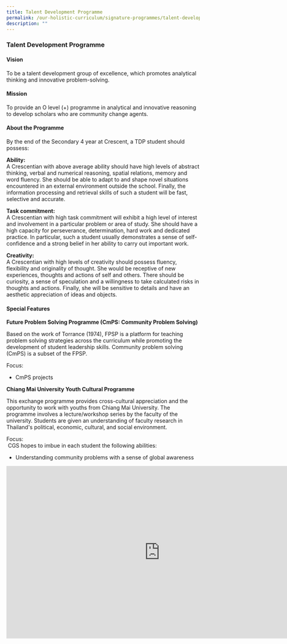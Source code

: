 ```yaml
---
title: Talent Development Programme
permalink: /our-holistic-curriculum/signature-programmes/talent-development-programme/
description: ""
---
```

### **Talent Development Programme**
#### **Vision**
To be a talent development group of excellence, which promotes analytical thinking and innovative problem-solving.

#### **Mission**
To provide an O level (+) programme in analytical and innovative reasoning to develop scholars who are community change agents.

#### **About the Programme**
By the end of the Secondary 4 year at Crescent, a TDP student should possess:

**Ability:**<br>
A Crescentian with above average ability should have high levels of abstract thinking, verbal and numerical reasoning, spatial relations, memory and word fluency. She should be able to adapt to and shape novel situations encountered in an external environment outside the school. Finally, the information processing and retrieval skills of such a student will be fast, selective and accurate.

**Task commitment:**<br>
A Crescentian with high task commitment will exhibit a high level of interest and involvement in a particular problem or area of study. She should have a high capacity for perseverance, determination, hard work and dedicated practice. In particular, such a student usually demonstrates a sense of self-confidence and a strong belief in her ability to carry out important work.

**Creativity:**<br>
A Crescentian with high levels of creativity should possess fluency, flexibility and originality of thought. She would be receptive of new experiences, thoughts and actions of self and others. There should be curiosity, a sense of speculation and a willingness to take calculated risks in thoughts and actions. Finally, she will be sensitive to details and have an aesthetic appreciation of ideas and objects.

#### **Special Features**
**Future Problem Solving Programme (CmPS: Community Problem Solving)**

Based on the work of Torrance (1974), FPSP is a platform for teaching problem solving strategies across the curriculum while promoting the development of student leadership skills. Community problem solving (CmPS) is a subset of the FPSP.

Focus:<br>
*   CmPS projects

**Chiang Mai University Youth Cultural Programme**<br>

This exchange programme provides cross-cultural appreciation and the opportunity to work with youths from Chiang Mai University. The programme involves a lecture/workshop series by the faculty of the university. Students are given an understanding of faculty research in Thailand's political, economic, cultural, and social environment.

Focus:<br>
&nbsp;CGS hopes to imbue in each student the following abilities:
 *   Understanding community problems with a sense of global awareness

<iframe allowfullscreen="true" height="450" width="800" frameborder="0" src="https://docs.google.com/presentation/d/e/2PACX-1vQDQGa4RPeVjuRb0qsT5wqpv9KDx_FN_kwu7i9MEW3XxbzNwHLl_EP_VG4HwxHh4yyfv9Ghpv5axz1T/embed?start=false&amp;loop=false&amp;delayms=3000"></iframe>
